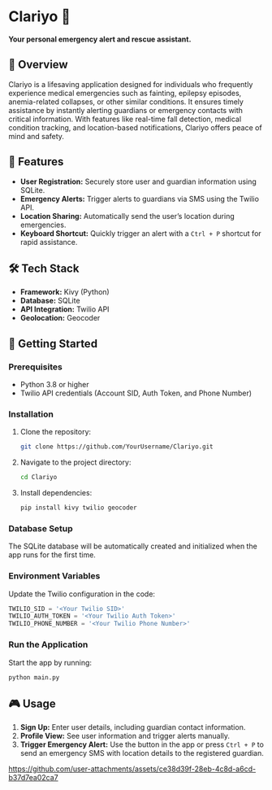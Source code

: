 # Clariyo 🚨  
**Your personal emergency alert and rescue assistant.**  

## 📝 Overview  
Clariyo is a lifesaving application designed for individuals who frequently experience medical emergencies such as fainting, epilepsy episodes, anemia-related collapses, or other similar conditions. It ensures timely assistance by instantly alerting guardians or emergency contacts with critical information. With features like real-time fall detection, medical condition tracking, and location-based notifications, Clariyo offers peace of mind and safety.
## 🎯 Features  
- **User Registration:** Securely store user and guardian information using SQLite.  
- **Emergency Alerts:** Trigger alerts to guardians via SMS using the Twilio API.  
- **Location Sharing:** Automatically send the user’s location during emergencies.  
- **Keyboard Shortcut:** Quickly trigger an alert with a `Ctrl + P` shortcut for rapid assistance.  

## 🛠️ Tech Stack  
- **Framework:** Kivy (Python)  
- **Database:** SQLite  
- **API Integration:** Twilio API  
- **Geolocation:** Geocoder  

## 🚀 Getting Started  

### Prerequisites  
- Python 3.8 or higher  
- Twilio API credentials (Account SID, Auth Token, and Phone Number)  

### Installation  
1. Clone the repository:  
   ```bash  
   git clone https://github.com/YourUsername/Clariyo.git  
   ```  
2. Navigate to the project directory:  
   ```bash  
   cd Clariyo  
   ```  
3. Install dependencies:  
   ```bash  
   pip install kivy twilio geocoder  
   ```  

### Database Setup  
The SQLite database will be automatically created and initialized when the app runs for the first time.  

### Environment Variables  
Update the Twilio configuration in the code:  
```python  
TWILIO_SID = '<Your Twilio SID>'  
TWILIO_AUTH_TOKEN = '<Your Twilio Auth Token>'  
TWILIO_PHONE_NUMBER = '<Your Twilio Phone Number>'  
```  

### Run the Application  
Start the app by running:  
```bash  
python main.py  
```  

## 🎮 Usage  
1. **Sign Up:** Enter user details, including guardian contact information.  
2. **Profile View:** See user information and trigger alerts manually.  
3. **Trigger Emergency Alert:** Use the button in the app or press `Ctrl + P` to send an emergency SMS with location details to the registered guardian.  

https://github.com/user-attachments/assets/ce38d39f-28eb-4c8d-a6cd-b37d7ea02ca7

